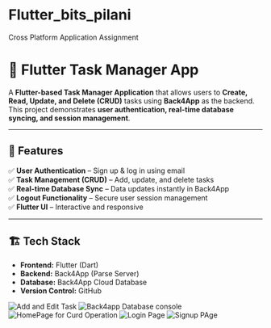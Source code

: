 # Flutter_bits_pilani
Cross Platform Application Assignment

# 📝 Flutter Task Manager App

A **Flutter-based Task Manager Application** that allows users to **Create, Read, Update, and Delete (CRUD)** tasks using **Back4App** as the backend. This project demonstrates **user authentication, real-time database syncing, and session management**.

---

## 🚀 Features
✅ **User Authentication** – Sign up & log in using email  
✅ **Task Management (CRUD)** – Add, update, and delete tasks  
✅ **Real-time Database Sync** – Data updates instantly in Back4App  
✅ **Logout Functionality** – Secure user session management  
✅ **Flutter UI** – Interactive and responsive  

---

## 🏗️ Tech Stack
- **Frontend:** Flutter (Dart)  
- **Backend:** Back4App (Parse Server)  
- **Database:** Back4App Cloud Database  
- **Version Control:** GitHub

 ![Add and Edit Task](https://github.com/user-attachments/assets/e3516956-44fe-4389-9111-c5668146e08e)
 ![Back4app Database console](https://github.com/user-attachments/assets/a29cb408-8c6a-4c9b-aaeb-a38e8f8b3961)
![HomePage for Curd Operation](https://github.com/user-attachments/assets/bbaf278b-8306-435e-a27e-64bb8eb5cb84)
![Login Page](https://github.com/user-attachments/assets/edd3af8e-fa68-477a-8088-413bc1eb3bff)
![Signup PAge](https://github.com/user-attachments/assets/24688e68-b641-402f-a5b1-037be222333a)






